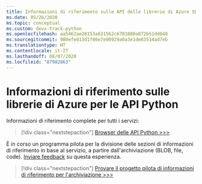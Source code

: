 ```yaml
---
title: Informazioni di riferimento sulle API delle librerie di Azure SDK - Python
ms.date: 05/26/2020
ms.topic: conceptual
ms.custom: devx-track-python
ms.openlocfilehash: aa5462ae28153a631562c6703880a872b51dd048
ms.sourcegitcommit: 980efe813d1f86e7e00929a0a3e1de83514ad7eb
ms.translationtype: HT
ms.contentlocale: it-IT
ms.lasthandoff: 08/07/2020
ms.locfileid: "87982863"
---
```

# <a name="azure-libraries-for-python-api-reference"></a>Informazioni di riferimento sulle librerie di Azure per le API Python

Informazioni di riferimento complete per tutti i servizi:

> [!div class="nextstepaction"]
> [Browser delle API Python >>>](/python/api/?view=azure-python)

È in corso un programma pilota per la divisione delle sezioni di informazioni di riferimento in base al servizio, a partire dall'archiviazione (BLOB, file, code). [Inviare feedback][1] su questa esperienza.

> [!div class="nextstepaction"]
> [Provare il progetto pilota di informazioni di riferimento per l'archiviazione >>>](/azure/developer/python/sdk/storage/overview)

[1]: https://github.com/MicrosoftDocs/azure-dev-docs/issues/new?title=&body=%0A%0A%5BEnter%20feedback%20here%5D%0A%0A%0A---%0A%23%23%23%23%20Document%20Details%0A%0A%E2%9A%A0%20*Do%20not%20edit%20this%20section.%20It%20is%20required%20for%20docs.microsoft.com%20%E2%9E%9F%20GitHub%20issue%20linking.*%0A%0A*%20ID%3A%20635f9d09-6ee3-183b-18a6-ef04dab435f5%0A*%20Version%20Independent%20ID%3A%201ff481e1-c4b2-af8b-0489-1f01a2ca3beb%0A*%20Content%3A%20%5BAzure%20SDK%20library%20API%20reference%20-%20Python%5D(https%3A%2F%2Fdocs.microsoft.com%2Fen-us%2Fazure%2Fdeveloper%2Fpython%2Fsdk-library-api-reference)%0A*%20Content%20Source%3A%20%5Barticles%2Fpython%2Fsdk-library-api-reference.md%5D(https%3A%2F%2Fgithub.com%2FMicrosoftDocs%2Fazure-dev-docs%2Fblob%2Fmaster%2Farticles%2Fpython%2Fsdk-library-api-reference.md)%0A*%20Product%3A%20**azure-python**%0A*%20GitHub%20Login%3A%20%40kraigb%0A*%20Microsoft%20Alias%3A%20**kraigb**
